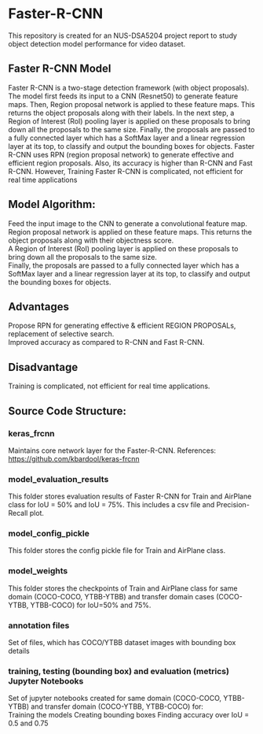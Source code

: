 # Faster-R-CNN
This repository is created for an NUS-DSA5204 project report to study object detection model performance for video dataset.

## Faster R-CNN Model
Faster R-CNN is a two-stage detection framework (with object proposals). The model first feeds its input to a CNN (Resnet50) to generate feature maps. Then, Region proposal network is applied to these feature maps. This returns the object proposals along with their labels. In the next step, a Region of Interest (RoI) pooling layer is applied on these proposals to bring down all the proposals to the same size. Finally, the proposals are passed to a fully connected layer which has a SoftMax layer and a linear regression layer at its top, to classify and output the bounding boxes for objects. Faster R-CNN uses RPN (region proposal network) to generate effective and efficient region proposals. Also, its accuracy is higher than R-CNN and Fast R-CNN. However, Training Faster R-CNN is complicated, not efficient for real time applications
## Model Algorithm:
Feed the input image to the CNN to generate a convolutional feature map.<br />
Region proposal network is applied on these feature maps. This returns the object proposals along with their objectness score.<br />
A Region of Interest (RoI) pooling layer is applied on these proposals to bring down all the proposals to the same size.<br />
Finally, the proposals are passed to a fully connected layer which has a SoftMax layer and a linear regression layer at its top, to classify and output the bounding boxes for objects.<br />
## Advantages
Propose RPN for generating effective & efficient REGION PROPOSALs, replacement of selective search. <br />
Improved accuracy as compared to R-CNN and Fast R-CNN. <br />
## Disadvantage
Training is complicated, not efficient for real time applications.

## Source Code Structure:
### keras_frcnn
Maintains core network layer for the Faster-R-CNN. References: https://github.com/kbardool/keras-frcnn
### model_evaluation_results
This folder stores evaluation results of Faster R-CNN for Train and AirPlane class for IoU = 50% and IoU = 75%. This includes a csv file and Precision-Recall plot.
### model_config_pickle
This folder stores the config pickle file for Train and AirPlane class.
### model_weights
This folder stores the checkpoints of Train and AirPlane class for same domain (COCO-COCO, YTBB-YTBB) and transfer domain cases (COCO-YTBB, YTBB-COCO) for IoU=50% and 75%.
### annotation files
Set of files, which has COCO/YTBB dataset images with bounding box details
### training, testing (bounding box) and evaluation (metrics) Jupyter Notebooks
Set of jupyter notebooks created for same domain (COCO-COCO, YTBB-YTBB) and transfer domain (COCO-YTBB, YTBB-COCO) for: </br>
Training the models
Creating bounding boxes
Finding accuracy over IoU = 0.5 and 0.75
